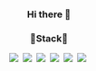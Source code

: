 <h3 align="center">Hi there 👋</h3>

<h3 align="center">🌟Stack🌟</h3>
<p align="center">
  <img src="https://img.shields.io/badge/JavaScript-#F7DF1E?style=flat-square&logo=JavaScript&logoColor=white"/></a>&nbsp 
  <img src="https://img.shields.io/badge/HTML-#E34F26?style=flat-square&logo=HTML5&logoColor=white"/></a>&nbsp 
  <img src="https://img.shields.io/badge/CSS-#1572B6?style=flat-square&logo=CSS3&logoColor=white"/></a>&nbsp 
  <img src="https://img.shields.io/badge/SCSS-#CC6699?style=flat-square&logo=Sass&logoColor=white"/></a>&nbsp 
  <img src="https://img.shields.io/badge/React-#61DAFB?style=flat-square&logo=React&logoColor=white"/></a>&nbsp 
  <img src="https://img.shields.io/badge/Github-#181717?style=flat-square&logo=GitHub&logoColor=white"/></a>&nbsp 
</p>

<!--
**RoseJang2000/RoseJang2000** is a ✨ _special_ ✨ repository because its `README.md` (this file) appears on your GitHub profile.

Here are some ideas to get you started:

- 🔭 I’m currently working on ...
- 🌱 I’m currently learning ...
- 👯 I’m looking to collaborate on ...
- 🤔 I’m looking for help with ...
- 💬 Ask me about ...
- 📫 How to reach me: ...
- 😄 Pronouns: ...
- ⚡ Fun fact: ...
-->
